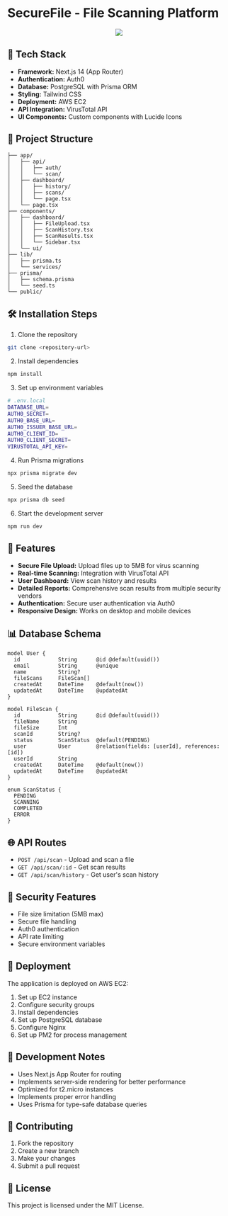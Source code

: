 # SecureFile - File Scanning Platform

<p align="center">
    <img src="https://skillicons.dev/icons?i=ts,nextjs,react,prisma,postgresql,tailwind,aws" />
</p>

## 🚀 Tech Stack

- **Framework:** Next.js 14 (App Router)
- **Authentication:** Auth0
- **Database:** PostgreSQL with Prisma ORM
- **Styling:** Tailwind CSS
- **Deployment:** AWS EC2
- **API Integration:** VirusTotal API
- **UI Components:** Custom components with Lucide Icons

## 📁 Project Structure

```
├── app/
│   ├── api/
│   │   ├── auth/
│   │   └── scan/
│   ├── dashboard/
│   │   ├── history/
│   │   ├── scans/
│   │   └── page.tsx
│   └── page.tsx
├── components/
│   ├── dashboard/
│   │   ├── FileUpload.tsx
│   │   ├── ScanHistory.tsx
│   │   ├── ScanResults.tsx
│   │   └── Sidebar.tsx
│   └── ui/
├── lib/
│   ├── prisma.ts
│   └── services/
├── prisma/
│   ├── schema.prisma
│   └── seed.ts
└── public/
```

## 🛠️ Installation Steps

1. Clone the repository
```bash
git clone <repository-url>
```

2. Install dependencies
```bash
npm install
```

3. Set up environment variables
```bash
# .env.local
DATABASE_URL=
AUTH0_SECRET=
AUTH0_BASE_URL=
AUTH0_ISSUER_BASE_URL=
AUTH0_CLIENT_ID=
AUTH0_CLIENT_SECRET=
VIRUSTOTAL_API_KEY=
```

4. Run Prisma migrations
```bash
npx prisma migrate dev
```

5. Seed the database
```bash
npx prisma db seed
```

6. Start the development server
```bash
npm run dev
```

## 🌟 Features

- **Secure File Upload:** Upload files up to 5MB for virus scanning
- **Real-time Scanning:** Integration with VirusTotal API
- **User Dashboard:** View scan history and results
- **Detailed Reports:** Comprehensive scan results from multiple security vendors
- **Authentication:** Secure user authentication via Auth0
- **Responsive Design:** Works on desktop and mobile devices

## 📊 Database Schema

```prisma
model User {
  id            String      @id @default(uuid())
  email         String      @unique
  name          String?
  fileScans     FileScan[]
  createdAt     DateTime    @default(now())
  updatedAt     DateTime    @updatedAt
}

model FileScan {
  id            String      @id @default(uuid())
  fileName      String
  fileSize      Int
  scanId        String?
  status        ScanStatus  @default(PENDING)
  user          User        @relation(fields: [userId], references: [id])
  userId        String
  createdAt     DateTime    @default(now())
  updatedAt     DateTime    @updatedAt
}

enum ScanStatus {
  PENDING
  SCANNING
  COMPLETED
  ERROR
}
```

## 🌐 API Routes

- `POST /api/scan` - Upload and scan a file
- `GET /api/scan/:id` - Get scan results
- `GET /api/scan/history` - Get user's scan history

## 🔐 Security Features

- File size limitation (5MB max)
- Secure file handling
- Auth0 authentication
- API rate limiting
- Secure environment variables

## 🚀 Deployment

The application is deployed on AWS EC2:

1. Set up EC2 instance
2. Configure security groups
3. Install dependencies
4. Set up PostgreSQL database
5. Configure Nginx
6. Set up PM2 for process management

## 📝 Development Notes

- Uses Next.js App Router for routing
- Implements server-side rendering for better performance
- Optimized for t2.micro instances
- Implements proper error handling
- Uses Prisma for type-safe database queries

## 🤝 Contributing

1. Fork the repository
2. Create a new branch
3. Make your changes
4. Submit a pull request

## 📄 License

This project is licensed under the MIT License.